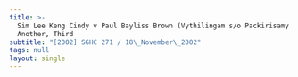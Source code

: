 ```yaml
---
title: >-
  Sim Lee Keng Cindy v Paul Bayliss Brown (Vythilingam s/o Packirisamy and
  Another, Third
subtitle: "[2002] SGHC 271 / 18\_November\_2002"
tags: null
layout: single
---
```


